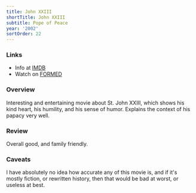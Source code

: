 ```yaml
---
title: John XXIII
shortTitle: John XXIII
subtitle: Pope of Peace
year: '2002'
sortOrder: 22
---
```


### Links

* Info at [IMDB](https://www.imdb.com/title/tt0317009/)
* Watch on [FORMED](https://watch.formed.org/john-xxiii-the-pope-of-peace)

### Overview

Interesting and entertaining movie about St. John XXIII, which shows his kind heart, his humility, and his sense of humor. Explains the context of his papacy very well.

### Review

Overall good, and family friendly.

### Caveats

I have absolutely no idea how accurate any of this movie is, and if it's mostly fiction, or rewritten history, then that would be bad at worst, or useless at best.
